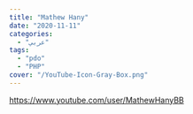 ```yaml
---
title: "Mathew Hany"
date: "2020-11-11"
categories:
  - "عربي"
tags:
  - "pdo"
  - "PHP"
cover: "/YouTube-Icon-Gray-Box.png"
---
```


https://www.youtube.com/user/MathewHanyBB
